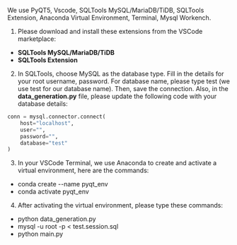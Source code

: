 We use PyQT5, Vscode, SQLTools MySQL/MariaDB/TiDB, SQLTools Extension, Anaconda Virtual Environment, Terminal, Mysql Workench.

1. Please download and install these extensions from the VSCode marketplace:
- **SQLTools MySQL/MariaDB/TiDB**
- **SQLTools Extension**
  
2. In SQLTools, choose MySQL as the database type.
Fill in the details for your root username, password. For database name, please type test (we use test for our database name). Then, save the connection.
Also, in the **data_generation.py** file, please update the following code with your database details:

```python
conn = mysql.connector.connect(
    host="localhost",
    user="",
    password="",
    database="test"
)
```

3. In your VSCode Terminal, we use Anaconda to create and activate a virtual environment, here are the commands: 
- conda create --name pyqt_env
- conda activate pyqt_env

4. After activating the virtual environment, please type these commands:
- python data_generation.py
- mysql -u root -p < test.session.sql
- python main.py
